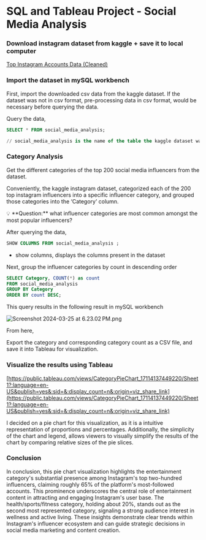 # SQL and Tableau Project - Social Media Analysis

### Download instagram dataset from kaggle + save it to local computer

[Top Instagram Accounts Data (Cleaned)](https://www.kaggle.com/datasets/faisaljanjua0555/top-200-most-followed-instagram-accounts-2023/data)

### Import the dataset in mySQL workbench

First, import the downloaded csv data from the kaggle dataset. If the dataset was not in csv format, pre-processing data in csv format, would be necessary before querying the data. 

Query the data, 

```sql
SELECT * FROM social_media_analysis;

// social_media_analysis is the name of the table the kaggle dataset was imported into //  
```

### Category Analysis

Get the different categories of the top 200 social media influencers from the dataset. 

Conveniently, the kaggle instagram dataset, categorized each of the 200 top instagram influencers into a specific influencer category, and grouped those categories into the ‘Category’ column.

<aside>
💡 **Question:**  what influencer categories are most common amongst the most popular influencers?

</aside>

After querying the data, 

```sql
SHOW COLUMNS FROM social_media_analysis ;
```

- show columns, displays the columns present in the dataset

Next, group the influencer categories by count in descending order

```sql
SELECT Category, COUNT(*) as count 
FROM social_media_analysis 
GROUP BY Category 
ORDER BY count DESC; 
```

This query results in the following result in mySQL workbench

![Screenshot 2024-03-25 at 6.23.02 PM.png](SQL%20and%20Tableau%20Project%20-%20Social%20Media%20Analysis%2060d7bb99e2a9402595be826255cc761b/Screenshot_2024-03-25_at_6.23.02_PM.png)

From here, 

Export the category and corresponding category count as a CSV file, and save it into Tableau for visualization. 

### Visualize the results using Tableau

[https://public.tableau.com/views/CategoryPieChart_17114137449220/Sheet1?:language=en-US&publish=yes&:sid=&:display_count=n&:origin=viz_share_link](https://public.tableau.com/views/CategoryPieChart_17114137449220/Sheet1?:language=en-US&publish=yes&:sid=&:display_count=n&:origin=viz_share_link)

I decided on a pie chart for this visualization, as it is a intuitive representation of proportions and percentages. Additionally, the simplicity of the chart and legend, allows viewers to visually simplify the results of the chart by comparing relative sizes of the pie slices. 

### Conclusion

In conclusion, this pie chart visualization  highlights the entertainment category's substantial presence among Instagram's top two-hundred influencers, claiming roughly 65% of the platform's most-followed accounts. This prominence underscores the central role of entertainment content in attracting and engaging Instagram's user base. The health/sports/fitness category, holding about 20%, stands out as the second most represented category, signaling a strong audience interest in wellness and active living. These insights demonstrate clear trends within Instagram's influencer ecosystem and can guide strategic decisions in social media marketing and content creation.